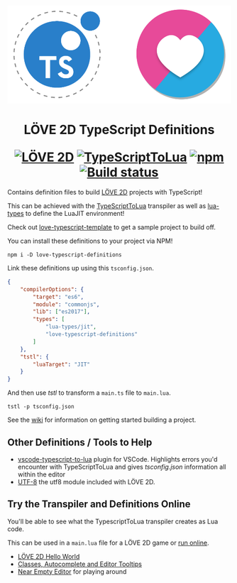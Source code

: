<div align="center">
    <img src="love-typescript-definitions.png?raw=true" alt="TypeScriptToLua + LÖVE 2D" width="512" />
    <h1>
        LÖVE 2D TypeScript Definitions
        <p></p>
        <a href="http://love2d.org/"><img alt="LÖVE 2D" src="https://img.shields.io/badge/L%C3%96VE-11.2-EA316E.svg?style=for-the-badge" /></a>
        <a href="https://github.com/TypescriptToLua/TypeScriptToLua"><img alt="TypeScriptToLua" src="https://img.shields.io/badge/TypeScriptToLua-0.22.1-blue.svg?style=for-the-badge" /></a>
        <a href="https://www.npmjs.com/package/love-typescript-definitions"><img alt="npm" src="https://img.shields.io/npm/v/love-typescript-definitions.svg?style=for-the-badge" /></a>
        <a href="https://travis-ci.org/hazzard993/love-typescript-definitions"><img alt="Build status" src="https://img.shields.io/travis/hazzard993/love-typescript-definitions/master.svg?style=for-the-badge" /></a>
    </h1>
</div>

Contains definition files to build [LÖVE 2D](https://love2d.org/) projects with TypeScript!

This can be achieved with the [TypeScriptToLua](https://github.com/TypeScriptToLua/TypeScriptToLua) transpiler as well as [lua-types](https://github.com/ark120202/lua-types) to define the LuaJIT environment!

Check out [love-typescript-template](https://github.com/hazzard993/love-typescript-template) to get a sample project to build off.

You can install these definitions to your project via NPM!

```
npm i -D love-typescript-definitions
```

Link these definitions up using this `tsconfig.json`.

```json
{
    "compilerOptions": {
        "target": "es6",
        "module": "commonjs",
        "lib": ["es2017"],
        "types": [
            "lua-types/jit",
            "love-typescript-definitions"
        ]
    },
    "tstl": {
        "luaTarget": "JIT"
    }
}
```

And then use _tstl_ to transform a `main.ts` file to `main.lua`.

```
tstl -p tsconfig.json
```

See the [wiki](https://github.com/hazzard993/love-typescript-definitions/wiki) for information on getting started building a project.

## Other Definitions / Tools to Help

- [vscode-typescript-to-lua](https://marketplace.visualstudio.com/items?itemName=ark120202.vscode-typescript-to-lua) plugin for VSCode. Highlights errors you'd encounter with TypeScriptToLua and gives _tsconfig.json_ information all within the editor
- [UTF-8](https://github.com/hazzard993/tstl-utf8) the utf8 module included with LÖVE 2D.

## Try the Transpiler and Definitions Online
You'll be able to see what the TypescriptToLua transpiler creates as Lua code.

This can be used in a `main.lua` file for a LÖVE 2D game or [run online](https://schellingb.github.io/LoveWebBuilder/run-code).
- [LÖVE 2D Hello World](https://bit.ly/2IlhMLo)
- [Classes, Autocomplete and Editor Tooltips](https://bit.ly/2Ik5bYZ)
- [Near Empty Editor](https://bit.ly/2XRAX4T) for playing around
